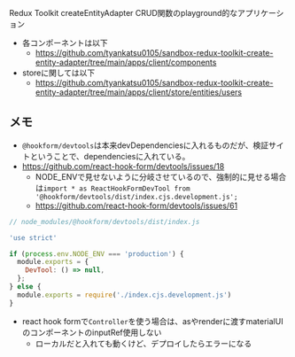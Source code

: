 Redux Toolkit createEntityAdapter CRUD関数のplayground的なアプリケーション
- 各コンポーネントは以下
  - https://github.com/tyankatsu0105/sandbox-redux-toolkit-create-entity-adapter/tree/main/apps/client/components
- storeに関しては以下
  - https://github.com/tyankatsu0105/sandbox-redux-toolkit-create-entity-adapter/tree/main/apps/client/store/entities/users

## メモ
- `@hookform/devtools`は本来devDependenciesに入れるものだが、検証サイトということで、dependenciesに入れている。
- https://github.com/react-hook-form/devtools/issues/18
  - NODE_ENVで見せないように分岐させているので、強制的に見せる場合は`import * as ReactHookFormDevTool from '@hookform/devtools/dist/index.cjs.development.js';`
  - https://github.com/react-hook-form/devtools/issues/61
```js
// node_modules/@hookform/devtools/dist/index.js

'use strict'

if (process.env.NODE_ENV === 'production') {
  module.exports = {
    DevTool: () => null,
  };
} else {
  module.exports = require('./index.cjs.development.js')
}
```
- react hook formで`Controller`を使う場合は、asやrenderに渡すmaterialUIのコンポーネントのinputRef使用しない
  - ローカルだと入れても動くけど、デプロイしたらエラーになる
